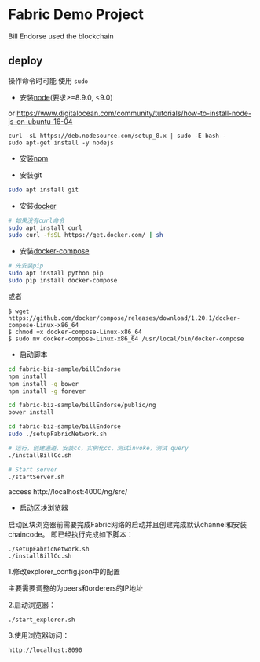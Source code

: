 # Fabric Demo Project

Bill Endorse used the blockchain

## deploy
操作命令时可能 使用 `sudo`

- 安装[node](https://www.cnblogs.com/guanine/p/9392411.html)(要求>=8.9.0, <9.0)

or https://www.digitalocean.com/community/tutorials/how-to-install-node-js-on-ubuntu-16-04

```
curl -sL https://deb.nodesource.com/setup_8.x | sudo -E bash -
sudo apt-get install -y nodejs
```
- 安装[npm](https://www.cnblogs.com/guanine/p/9392411.html)

- 安装git
```bash
sudo apt install git
```

- 安装[docker](https://docs.docker.com/install/linux/docker-ce/ubuntu/#install-using-the-repository)
```bash
# 如果没有curl命令
sudo apt install curl
sudo curl -fsSL https://get.docker.com/ | sh
```

- 安装[docker-compose](https://docs.docker.com/compose/install/#install-compose)
```bash
# 先安装pip
sudo apt install python pip
sudo pip install docker-compose
```
或者
```
$ wget https://github.com/docker/compose/releases/download/1.20.1/docker-compose-Linux-x86_64
$ chmod +x docker-compose-Linux-x86_64
$ sudo mv docker-compose-Linux-x86_64 /usr/local/bin/docker-compose
```


- 启动脚本

```bash
cd fabric-biz-sample/billEndorse
npm install
npm install -g bower
npm install -g forever

cd fabric-biz-sample/billEndorse/public/ng
bower install

cd fabric-biz-sample/billEndorse
sudo ./setupFabricNetwork.sh

# 运行，创建通道，安装cc，实例化cc，测试invoke，测试 query
./installBillCc.sh

# Start server
./startServer.sh
```
access http://localhost:4000/ng/src/


- 启动区块浏览器

启动区块浏览器前需要完成Fabric网络的启动并且创建完成默认channel和安装chaincode。
即已经执行完成如下脚本：
```
./setupFabricNetwork.sh
./installBillCc.sh
```

1.修改explorer_config.json中的配置

主要需要调整的为peers和orderers的IP地址

2.启动浏览器：
```
./start_explorer.sh
```
3.使用浏览器访问：
```
http://localhost:8090
```

